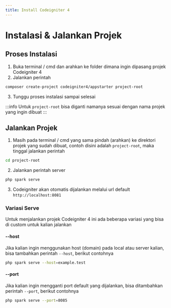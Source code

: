 ```yaml
---
title: Install Codeigniter 4
---
```


# Instalasi & Jalankan Projek

## Proses Instalasi

1. Buka terminal / cmd dan arahkan ke folder dimana ingin dipasang projek Codeigniter 4
2. Jalankan perintah
```bash
composer create-project codeigniter4/appstarter project-root
```
3. Tunggu proses instalasi sampai selesai

:::info
Untuk `project-root` bisa diganti namanya sesuai dengan nama projek yang ingin dibuat
:::

## Jalankan Projek

1. Masih pada terminal / cmd yang sama pindah (arahkan) ke direktori projek yang sudah dibuat, contoh disini adalah `project-root`, maka tinggal jalankan perintah
```bash
cd project-root
```
2. Jalankan perintah server
```bash
php spark serve
```
3. Codeigniter akan otomatis dijalankan melalui url default `http://localhost:8081`

### Variasi Serve

Untuk menjalankan projek Codeigniter 4 ini ada beberapa variasi yang bisa di custom untuk kalian jalankan

#### --host

Jika kalian ingin menggunakan host (domain) pada local atau server kalian, bisa tambahkan perintah `--host`, berikut contohnya
```bash
php spark serve --host=example.test
```

#### --port

Jika kalian ingin mengganti port default yang dijalankan, bisa ditambahkan perintah `--port`, berikut contohnya
```bash
php spark serve --port=8085
```